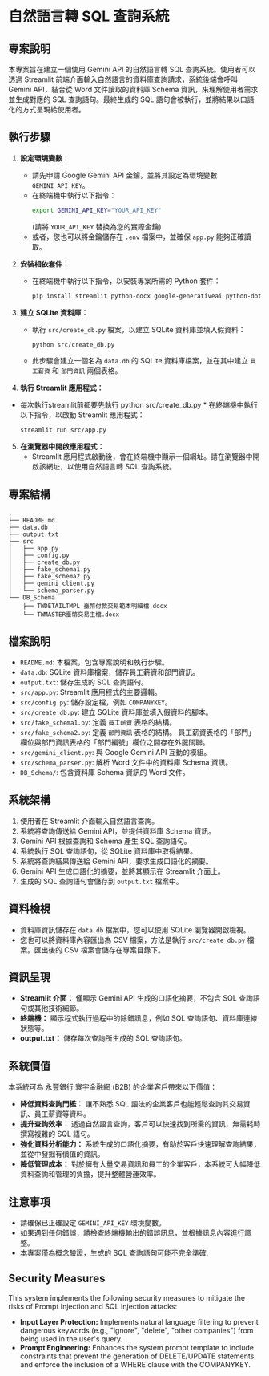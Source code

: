 # 自然語言轉 SQL 查詢系統

## 專案說明

本專案旨在建立一個使用 Gemini API 的自然語言轉 SQL 查詢系統。使用者可以透過 Streamlit 前端介面輸入自然語言的資料庫查詢請求，系統後端會呼叫 Gemini API，結合從 Word 文件讀取的資料庫 Schema 資訊，來理解使用者需求並生成對應的 SQL 查詢語句。最終生成的 SQL 語句會被執行，並將結果以口語化的方式呈現給使用者。

## 執行步驟

1.  **設定環境變數：**
    *   請先申請 Google Gemini API 金鑰，並將其設定為環境變數 `GEMINI_API_KEY`。
    *   在終端機中執行以下指令：
        ```bash
        export GEMINI_API_KEY="YOUR_API_KEY"
        ```
        (請將 `YOUR_API_KEY` 替換為您的實際金鑰)
    *   或者，您也可以將金鑰儲存在 `.env` 檔案中，並確保 `app.py` 能夠正確讀取。

2.  **安裝相依套件：**
    *   在終端機中執行以下指令，以安裝專案所需的 Python 套件：
        ```bash
        pip install streamlit python-docx google-generativeai python-dotenv
        ```

3.  **建立 SQLite 資料庫：**
    *   執行 `src/create_db.py` 檔案，以建立 SQLite 資料庫並填入假資料：
        ```bash
        python src/create_db.py
        ```
    *   此步驟會建立一個名為 `data.db` 的 SQLite 資料庫檔案，並在其中建立 `員工薪資` 和 `部門資訊` 兩個表格。

4.  **執行 Streamlit 應用程式：**
   * 每次執行streamlit前都要先執行 python src/create_db.py
    *   在終端機中執行以下指令，以啟動 Streamlit 應用程式：
        ```bash
        streamlit run src/app.py
        ```

5.  **在瀏覽器中開啟應用程式：**
    *   Streamlit 應用程式啟動後，會在終端機中顯示一個網址。請在瀏覽器中開啟該網址，以使用自然語言轉 SQL 查詢系統。

## 專案結構

```
.
├── README.md
├── data.db
├── output.txt
├── src
│   ├── app.py
│   ├── config.py
│   ├── create_db.py
│   ├── fake_schema1.py
│   ├── fake_schema2.py
│   ├── gemini_client.py
│   └── schema_parser.py
└── DB_Schema
    ├── TWDETAILTMPL 臺幣付款交易範本明細檔.docx
    └── TWMASTER臺幣交易主檔.docx
```

## 檔案說明

*   `README.md`: 本檔案，包含專案說明和執行步驟。
*   `data.db`: SQLite 資料庫檔案，儲存員工薪資和部門資訊。
*   `output.txt`: 儲存生成的 SQL 查詢語句。
*   `src/app.py`: Streamlit 應用程式的主要邏輯。
*   `src/config.py`: 儲存設定檔，例如 `COMPANYKEY`。
*   `src/create_db.py`: 建立 SQLite 資料庫並填入假資料的腳本。
*   `src/fake_schema1.py`: 定義 `員工薪資` 表格的結構。
*   `src/fake_schema2.py`: 定義 `部門資訊` 表格的結構。 員工薪資表格的「部門」欄位與部門資訊表格的「部門編號」欄位之間存在外鍵關聯。
*   `src/gemini_client.py`: 與 Google Gemini API 互動的模組。
*   `src/schema_parser.py`: 解析 Word 文件中的資料庫 Schema 資訊。
*   `DB_Schema/`: 包含資料庫 Schema 資訊的 Word 文件。

## 系統架構

1.  使用者在 Streamlit 介面輸入自然語言查詢。
2.  系統將查詢傳送給 Gemini API，並提供資料庫 Schema 資訊。
3.  Gemini API 根據查詢和 Schema 產生 SQL 查詢語句。
4.  系統執行 SQL 查詢語句，從 SQLite 資料庫中取得結果。
5.  系統將查詢結果傳送給 Gemini API，要求生成口語化的摘要。
6.  Gemini API 生成口語化的摘要，並將其顯示在 Streamlit 介面上。
7.  生成的 SQL 查詢語句會儲存到 `output.txt` 檔案中。

## 資料檢視

*   資料庫資訊儲存在 `data.db` 檔案中，您可以使用 SQLite 瀏覽器開啟檢視。
*   您也可以將資料庫內容匯出為 CSV 檔案，方法是執行 `src/create_db.py` 檔案。匯出後的 CSV 檔案會儲存在專案目錄下。

## 資訊呈現

*   **Streamlit 介面：** 僅顯示 Gemini API 生成的口語化摘要，不包含 SQL 查詢語句或其他技術細節。
*   **終端機：** 顯示程式執行過程中的除錯訊息，例如 SQL 查詢語句、資料庫連線狀態等。
*   **output.txt：** 儲存每次查詢所生成的 SQL 查詢語句。

## 系統價值

本系統可為 永豐銀行 寰宇金融網 (B2B) 的企業客戶帶來以下價值：

*   **降低資料查詢門檻：** 讓不熟悉 SQL 語法的企業客戶也能輕鬆查詢其交易資訊、員工薪資等資料。
*   **提升查詢效率：** 透過自然語言查詢，客戶可以快速找到所需的資訊，無需耗時撰寫複雜的 SQL 語句。
*   **強化資料分析能力：** 系統生成的口語化摘要，有助於客戶快速理解查詢結果，並從中發掘有價值的資訊。
*   **降低管理成本：** 對於擁有大量交易資訊和員工的企業客戶，本系統可大幅降低資料查詢和管理的負擔，提升整體營運效率。

## 注意事項

*   請確保已正確設定 `GEMINI_API_KEY` 環境變數。
*   如果遇到任何錯誤，請檢查終端機輸出的錯誤訊息，並根據訊息內容進行調整。
*   本專案僅為概念驗證，生成的 SQL 查詢語句可能不完全準確.

## Security Measures

This system implements the following security measures to mitigate the risks of Prompt Injection and SQL Injection attacks:

*   **Input Layer Protection:** Implements natural language filtering to prevent dangerous keywords (e.g., "ignore", "delete", "other companies") from being used in the user's query.
*   **Prompt Engineering:** Enhances the system prompt template to include constraints that prevent the generation of DELETE/UPDATE statements and enforce the inclusion of a WHERE clause with the COMPANYKEY.

